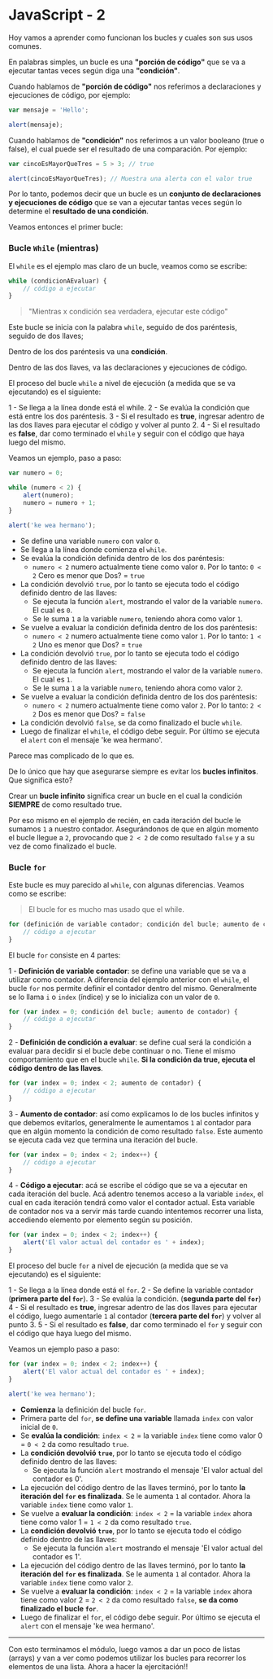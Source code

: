 # JavaScript - 2

Hoy vamos a aprender como funcionan los bucles y cuales son sus usos comunes.

En palabras simples, un bucle es una **"porción de código"** que se va a ejecutar tantas veces según diga una **"condición"**.

Cuando hablamos de **"porción de código"** nos referimos a declaraciones y ejecuciones de código, por ejemplo:

```js
var mensaje = 'Hello';

alert(mensaje);
```

Cuando hablamos de **"condición"** nos referimos a un valor booleano (true o false), el cual puede ser el resultado de una comparación. Por ejemplo:

```js
var cincoEsMayorQueTres = 5 > 3; // true

alert(cincoEsMayorQueTres); // Muestra una alerta con el valor true
```

Por lo tanto, podemos decir que un bucle es un **conjunto de declaraciones y ejecuciones de código** que se van a ejecutar tantas veces según lo determine el **resultado de una condición**.

Veamos entonces el primer bucle:

### Bucle ``While`` (mientras)

El ``while`` es el ejemplo mas claro de un bucle, veamos como se escribe:

```js
while (condicionAEvaluar) {
    // código a ejecutar
}
```

> "Mientras x condición sea verdadera, ejecutar este código"

Este bucle se inicia con la palabra ``while``, seguido de dos paréntesis, seguido de dos llaves;

Dentro de los dos paréntesis va una **condición**.

Dentro de las dos llaves, va las declaraciones y ejecuciones de código.

El proceso del bucle ``while`` a nivel de ejecución (a medida que se va ejecutando) es el siguiente:

1 - Se llega a la línea donde está el while.
2 - Se evalúa la condición que está entre los dos paréntesis.
3 - Si el resultado es **true**, ingresar adentro de las dos llaves para ejecutar el código y volver al punto 2.
4 - Si el resultado es **false**, dar como terminado el ``while`` y seguir con el código que haya luego del mismo.

Veamos un ejemplo, paso a paso:

```js
var numero = 0;

while (numero < 2) {
    alert(numero);
    numero = numero + 1;
}

alert('ke wea hermano');
```

- Se define una variable ``numero`` con valor ``0``.
- Se llega a la línea donde comienza el ``while``.
- Se evalúa la condición definida dentro de los dos paréntesis:
    - ``numero < 2`` numero actualmente tiene como valor ``0``. Por lo tanto: ``0 < 2`` Cero es menor que Dos? = ``true``
- La condición devolvió ``true``, por lo tanto se ejecuta todo el código definido dentro de las llaves:
    - Se ejecuta la función ``alert``, mostrando el valor de la variable ``numero``. El cual es ``0``.
    - Se le suma ``1`` a la variable ``numero``, teniendo ahora como valor ``1``.
- Se vuelve a evaluar la condición definida dentro de los dos paréntesis:
    - ``numero < 2`` numero actualmente tiene como valor ``1``. Por lo tanto: ``1 < 2`` Uno es menor que Dos? = ``true``
- La condición devolvió ``true``, por lo tanto se ejecuta todo el código definido dentro de las llaves:
    - Se ejecuta la función ``alert``, mostrando el valor de la variable ``numero``. El cual es ``1``.
    - Se le suma ``1`` a la variable ``numero``, teniendo ahora como valor ``2``.
- Se vuelve a evaluar la condición definida dentro de los dos paréntesis:
    - ``numero < 2`` numero actualmente tiene como valor ``2``. Por lo tanto: ``2 < 2`` Dos es menor que Dos? = ``false``
- La condición devolvió ``false``, se da como finalizado el bucle ``while``.
- Luego de finalizar el ``while``, el código debe seguir. Por último se ejecuta el ``alert`` con el mensaje 'ke wea hermano'.

Parece mas complicado de lo que es. 

De lo único que hay que asegurarse siempre es evitar los **bucles infinitos**. Que significa esto?

Crear un **bucle infinito** significa crear un bucle en el cual la condición **SIEMPRE** de como resultado true. 

Por eso mismo en el ejemplo de recién, en cada iteración del bucle le sumamos ``1`` a nuestro contador. Asegurándonos de que en algún momento el bucle llegue a ``2``, provocando que ``2 < 2`` de como resultado ``false`` y a su vez de como finalizado el bucle.

### Bucle ``for``

Este bucle es muy parecido al ``while``, con algunas diferencias. Veamos como se escribe:

> El bucle for es mucho mas usado que el while.

```js
for (definición de variable contador; condición del bucle; aumento de contador) {
    // código a ejecutar
}
```

El bucle ``for`` consiste en 4 partes:

1 - **Definición de variable contador**: se define una variable que se va a utilizar como contador. A diferencia del ejemplo anterior con el ``while``, el bucle ``for`` nos permite definir el contador dentro del mismo. Generalmente se lo llama ``i`` o ``index`` (índice) y se lo inicializa con un valor de ``0``.

```js
for (var index = 0; condición del bucle; aumento de contador) {
    // código a ejecutar
}
```

2 - **Definición de condición a evaluar**: se define cual será la condición a evaluar para decidir si el bucle debe continuar o no. Tiene el mismo comportamiento que en el bucle ``while``. **Si la condición da true, ejecuta el código dentro de las llaves**.

```js
for (var index = 0; index < 2; aumento de contador) {
    // código a ejecutar
}
```

3 - **Aumento de contador**: así como explicamos lo de los bucles infinitos y que debemos evitarlos, generalmente le aumentamos ``1`` al contador para que en algún momento la condición de como resultado ``false``. Este aumento se ejecuta cada vez que termina una iteración del bucle.

```js
for (var index = 0; index < 2; index++) {
    // código a ejecutar
}
```

4 - **Código a ejecutar**: acá se escribe el código que se va a ejecutar en cada iteración del bucle. Acá adentro tenemos acceso a la variable ``index``, el cual en cada iteración tendrá como valor el contador actual. Esta variable de contador nos va a servir más tarde cuando intentemos recorrer una lista, accediendo elemento por elemento según su posición.

```js
for (var index = 0; index < 2; index++) {
    alert('El valor actual del contador es ' + index);
}
```


El proceso del bucle ``for`` a nivel de ejecución (a medida que se va ejecutando) es el siguiente:

1 - Se llega a la línea donde está el ``for``.
2 - Se define la variable contador (**primera parte del ``for``**).
3 - Se evalúa la condición. (**segunda parte del ``for``**)
4 - Si el resultado es **true**, ingresar adentro de las dos llaves para ejecutar el código, luego aumentarle ``1`` al contador (**tercera parte del ``for``**) y volver al punto 3.
5 - Si el resultado es **false**, dar como terminado el ``for`` y seguir con el código que haya luego del mismo.

Veamos un ejemplo paso a paso:

```js
for (var index = 0; index < 2; index++) {
    alert('El valor actual del contador es ' + index);
}

alert('ke wea hermano');
```

- **Comienza** la definición del bucle ``for``.
- Primera parte del ``for``, **se define una variable** llamada ``index`` con valor inicial de ``0``.
- Se **evalúa la condición**: ``index < 2`` = la variable ``index`` tiene como valor 0 = ``0 < 2`` da como resultado ``true``.
- La **condición devolvió ``true``**, por lo tanto se ejecuta todo el código definido dentro de las llaves:
    - Se ejecuta la función ``alert`` mostrando el mensaje 'El valor actual del contador es 0'.
- La ejecución del código dentro de las llaves terminó, por lo tanto **la iteración del ``for`` es finalizada**. Se le aumenta ``1`` al contador. Ahora la variable ``index`` tiene como valor ``1``.
- Se vuelve a **evaluar la condición**: ``index < 2`` = la variable ``index`` ahora tiene como valor 1 = ``1 < 2`` da como resultado ``true``.
- La **condición devolvió ``true``**, por lo tanto se ejecuta todo el código definido dentro de las llaves:
    - Se ejecuta la función ``alert`` mostrando el mensaje 'El valor actual del contador es 1'.
- La ejecución del código dentro de las llaves terminó, por lo tanto **la iteración del ``for`` es finalizada**. Se le aumenta ``1`` al contador. Ahora la variable ``index`` tiene como valor ``2``.
- Se vuelve a **evaluar la condición**: ``index < 2`` = la variable ``index`` ahora tiene como valor 2 = ``2 < 2`` da como resultado ``false``, **se da como finalizado el bucle ``for``**.
- Luego de finalizar el ``for``, el código debe seguir. Por último se ejecuta el ``alert`` con el mensaje 'ke wea hermano'.

---

Con esto terminamos el módulo, luego vamos a dar un poco de listas (arrays) y van a ver como podemos utilizar los bucles para recorrer los elementos de una lista. Ahora a hacer la ejercitación!!